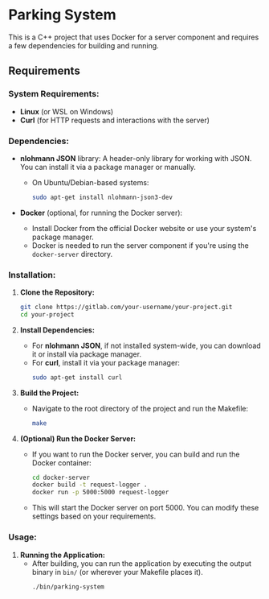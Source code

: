 # Parking System

This is a C++ project that uses Docker for a server component and requires a few dependencies for building and running.

## Requirements

### System Requirements:
- **Linux** (or WSL on Windows)
- **Curl** (for HTTP requests and interactions with the server)

### Dependencies:
- **nlohmann JSON** library: A header-only library for working with JSON. You can install it via a package manager or manually.
  - On Ubuntu/Debian-based systems:  
    ```bash
    sudo apt-get install nlohmann-json3-dev
    ```

- **Docker** (optional, for running the Docker server):
  - Install Docker from the official Docker website or use your system's package manager.
  - Docker is needed to run the server component if you're using the `docker-server` directory.

### Installation:

1. **Clone the Repository:**
    ```bash
    git clone https://gitlab.com/your-username/your-project.git
    cd your-project
    ```

2. **Install Dependencies:**
   - For **nlohmann JSON**, if not installed system-wide, you can download it or install via package manager.
   - For **curl**, install it via your package manager:
     ```bash
     sudo apt-get install curl
     ```

3. **Build the Project:**
   - Navigate to the root directory of the project and run the Makefile:
     ```bash
     make
     ```

4. **(Optional) Run the Docker Server:**
   - If you want to run the Docker server, you can build and run the Docker container:
     ```bash
     cd docker-server
     docker build -t request-logger .
     docker run -p 5000:5000 request-logger
     ```
   - This will start the Docker server on port 5000. You can modify these settings based on your requirements.

### Usage:

1. **Running the Application:**
   - After building, you can run the application by executing the output binary in `bin/` (or wherever your Makefile places it).
     ```bash
     ./bin/parking-system
     ```



